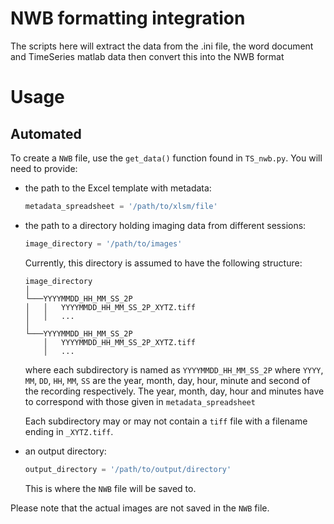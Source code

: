 # NWB formatting integration

The scripts here will extract the data from the .ini file, the word document and 
TimeSeries matlab data then convert this into the NWB format

# Usage

## Automated 
To create a `NWB` file, use the `get_data()` function found in `TS_nwb.py`. You will need
to provide: 

- the path to the Excel template with metadata:
    ```python
    metadata_spreadsheet = '/path/to/xlsm/file'
    ```

- the path to a directory holding imaging data from different sessions:
    ```python
    image_directory = '/path/to/images'
    ```
    Currently, this directory is assumed to have the following structure:
    ```
    image_directory  
    │
    └───YYYYMMDD_HH_MM_SS_2P
    │   │   YYYYMMDD_HH_MM_SS_2P_XYTZ.tiff
    │   │   ...
    │   
    └───YYYYMMDD_HH_MM_SS_2P
        │   YYYYMMDD_HH_MM_SS_2P_XYTZ.tiff
        │   ...
    ```
    where each subdirectory is named as `YYYYMMDD_HH_MM_SS_2P` where `YYYY`,
    `MM`, `DD`, `HH`, `MM`, `SS` are the year, month, day, hour, minute and second of the recording
    respectively. The year, month, day, hour and minutes have to correspond with those given in `metadata_spreadsheet`
    
    Each subdirectory may or may not contain a `tiff` file with a filename ending in `_XYTZ.tiff`.

- an output directory:
    ```python
    output_directory = '/path/to/output/directory'
    ```
    This is where the `NWB` file will be saved to.
    
Please note that the actual images are not saved in the `NWB` file.